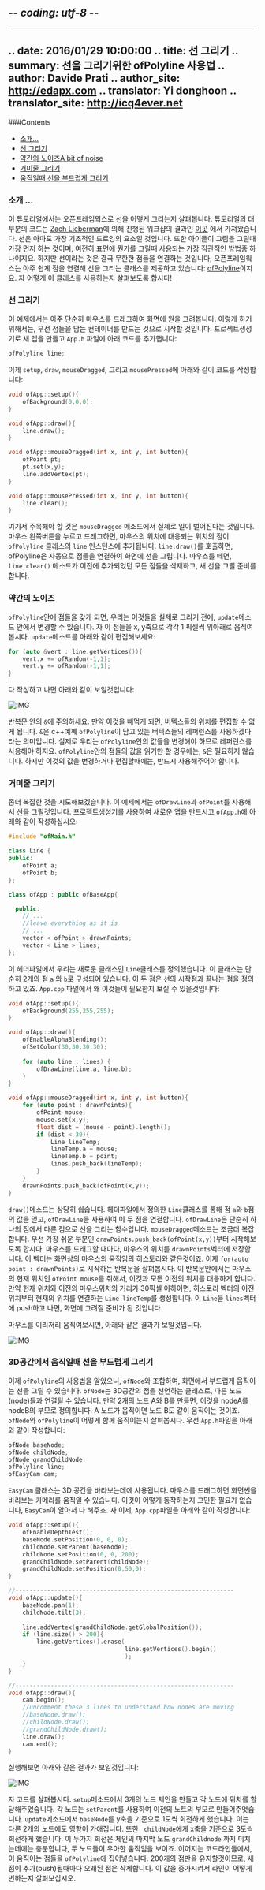 ## -*- coding: utf-8 -*-
---
.. date: 2016/01/29 10:00:00
.. title: 선 그리기
.. summary: 선을 그리기위한 ofPolyline 사용법
.. author: Davide Prati
.. author_site: http://edapx.com
.. translator: Yi donghoon
.. translator_site: http://icq4ever.net
---

###Contents

* [소개...](#introducing)
* [선 그리기](#first)
* [약간의 노이즈A bit of noise](#noise)
* [거미줄 그리기](#web)
* [움직일때 선을 부드럽게 그리기](#ofNode)

<a name="introducing"></a>
### 소개 ...

이 튜토리얼에서는 오픈프레임웍스로 선을 어떻게 그리는지 살펴봅니다. 튜토리얼의 대부분의 코드는 [Zach Lieberman](http://thesystemis.com/)에 의해 진행된 워크샵의 결과인 [이곳](https://github.com/ofZach/VAW_workshop/tree/master/drawingWorkshop) 에서 가져왔습니다.
선은 아마도 가장 기초적인 드로잉의 요소일 것입니다. 또한 아이들이 그림을 그릴때 가장 먼저 하는 것이며, 여전히 표면에 뭔가를 그릴때 사용되는 가장 직관적인 방법중 하나이지요. 하지만 선이라는 것은 결국 무한한 점들을 연결하는 것입니다; 오픈프레임웍스는 아주 쉽게 점을 연결해 선을 그리는 클래스를 제공하고 있습니다: [ofPolyline](http://openframeworks.cc/documentation/graphics/ofPolyline/)이지요. 자 어떻게 이 클래스를 사용하는지 살펴보도록 합시다!

<a name="first"></a>
### 선 그리기

이 예제에서는 아주 단순히 마우스를 드래그하여 화면에 원을 그려봅니다. 이렇게 하기 위해서는, 우선 점들을 담는 컨테이너를 만드는 것으로 시작할 것입니다. 
프로젝트생성기로 새 앱을 만들고 `App.h` 파일에 아래 코드를 추가햅니다:

```cpp
ofPolyline line;
```

이제 `setup`, `draw`, `mouseDragged`, 그리고 `mousePressed`에 아래와 같이 코드를 작성합니다:

```cpp
void ofApp::setup(){
    ofBackground(0,0,0);
}

void ofApp::draw(){
    line.draw();
}

void ofApp::mouseDragged(int x, int y, int button){
    ofPoint pt;
    pt.set(x,y);
    line.addVertex(pt);
}

void ofApp::mousePressed(int x, int y, int button){
    line.clear();
}
```

여기서 주목해야 할 것은 `mouseDragged` 메소드에서 실제로 일이 벌어진다는 것입니다. 마우스 왼쪽버튼을 누르고 드래그하면, 마우스의 위치에 대응되는 위치의 점이 `ofPolyline` 클래스의 `line` 인스턴스에 추가됩니다. `line.draw()`를 호출하면, ofPolyline은 자동으로 점들을 연결하여 화면에 선을 그립니다. 마우스를 떼면, `line.clear()` 메소드가 이전에 추가되었던 모든 점들을 삭제하고, 새 선을 그릴 준비를 합니다.

<a name="noise"></a>
### 약간의 노이즈

`ofPolyline`안에 점들을 갖게 되면, 우리는 이것들을 실제로 그리기 전에, `update`메소드 안에서 변경할 수 있습니다. 자 이 점들을 x, y축으로 각각 1 픽셀씩 위아래로 움직여봅시다. `update`메소드를 아래와 같이 편집해보세요:

```cpp
for (auto &vert : line.getVertices()){
    vert.x += ofRandom(-1,1);
    vert.y += ofRandom(-1,1);
}
```

다 작성하고 나면 아래와 같이 보일것입니다:

![IMG](line-noise.gif)

반복문 안의 `&`에 주의하세요. 만약 이것을 빼먹게 되면, 버텍스들의 위치를 편집할 수 없게 됩니다. `&`은 c++예꼐 `ofPolyline`이 담고 있는 버텍스들의 레퍼런스를 사용하겠다 라는 의미입니다. 실제로 우리는 `ofPolyline`안의 값들을 변경해야 하므로 레퍼런스를 사용해야 하지요. `ofPolyline`안의 점들의 값을 읽기만 할 경우에는, `&`은 필요하지 않습니다. 하지만 이것의 값을 변경하거나 편집할때에는, 반드시 사용해주어야 합니다.

<a name="web"></a>
### 거미줄 그리기

좀더 복잡한 것을 시도해보겠습니다. 이 예제에서는 `ofDrawLine`과 `ofPoint`를 사용해서 선을 그릴것입니다. 프로젝트생성기를 사용하여 새로운 앱을 만드시고 `ofApp.h`에 아래와 같이 작성하십시오:

```cpp
#include "ofMain.h"

class Line {
public: 
    ofPoint a;
    ofPoint b;
};

class ofApp : public ofBaseApp{

  public:
    // ...
    //leave everything as it is
    // ...
    vector < ofPoint > drawnPoints;
    vector < Line > lines;
};
```

이 헤더파일에서 우리는 새로운 클래스인 `Line`클래스를 정의했습니다. 이 클래스는 단순히 2개의 점 `a` 와 `b`로 구성되어 있습니다. 이 두 점은 선의 시작점과 끝나는 점을 정의하고 있죠. `App.cpp` 파일에서 왜 이것들이 필요한지 보실 수 있을것입니다:

```cpp
void ofApp::setup(){
    ofBackground(255,255,255);
}

void ofApp::draw(){
    ofEnableAlphaBlending();
    ofSetColor(30,30,30,30);
    
    for (auto line : lines) {
        ofDrawLine(line.a, line.b);
    }
}

void ofApp::mouseDragged(int x, int y, int button){
    for (auto point : drawnPoints){
        ofPoint mouse;
        mouse.set(x,y);
        float dist = (mouse - point).length();
        if (dist < 30){
            Line lineTemp;
            lineTemp.a = mouse;
            lineTemp.b = point;
            lines.push_back(lineTemp);
        }
    }
    drawnPoints.push_back(ofPoint(x,y));
}
```

`draw()`메소드는 상당히 쉽습니다. 헤더파일에서 정의한 `Line`클래스를 통해 점 `a`와 `b`점의 값을 얻고, `ofDrawLine`을 사용하여 이 두 점을 연결합니다. `ofDrawLine`은 단순히 하나의 점에서 다른 점으로 선을 그리는 함수입니다.
`mouseDragged`메소드는 조금더 복잡합니다. 우선 가장 쉬운 부분인 `drawPoints.push_back(ofPoint(x,y))`부터 시작해보도록 합시다. 마우스를 드래그할 때마다, 마우스의 위치를 `drawnPoints`벡터에 저장합니다. 이 벡터는 화면상의 마우스의 움직임의 히스토리와 같은것이죠. 이제 `for(auto point : drawnPoints)`로 시작하는 반복문을 살펴봅시다. 이 반복문안에서는 마우스의 현재 위치인 `ofPoint mouse`를 취해서, 이것과 모든 이전의 위치를 대응하게 합니다. 만약 현재 위치와 이전의 마우스위치의 거리가 30픽셀 이하이면, 히스토리 벡터의 이전 위치부터 현재의 위치를 연결하는 `Line lineTemp`를 생성합니다. 이 `Line`을 `lines`벡터에 push하고 나면, 화면에 그려질 준비가 된 것입니다.

마우스를 이리저리 움직여보시면, 아래와 같은 결과가 보일것입니다.

![IMG](web.png)

<a name="ofNode"></a>

### 3D공간에서 움직일때 선을 부드럽게 그리기

이제 `ofPolyline`의 사용법을 알았으니, `ofNode`와 조합하여, 화면에서 부드럽게 웁직이는 선을 그릴 수 있습니다. `ofNode`는 3D공간의 점을 선언하는 클래스로, 다른 노드(node)들과 연결될 수 있습니다. 만약 2개의 노드 A와 B를 만들면, 이것을 nodeA를 nodeB의 부모로 정의합니다. A 노드가 웁직이면 노드 B도 같이 움직이는 것이죠. `ofNode`와 `ofPolyline`이 어떻게 함께 움직이는지 살펴봅시다. 우선 `App.h`파일을 아래와 같이 작성합니다:


```cpp
ofNode baseNode;
ofNode childNode;
ofNode grandChildNode;
ofPolyline line;
ofEasyCam cam;
```

`EasyCam` 클래스는 3D 공간을 바라보는데에 사용됩니다. 마우스를 드래그하면 화면씬을 바라보는 카메라를 움직일 수 있습니다. 이것이 어떻게 동작하는지 고민한 필요가 없습니다, `EasyCam`이 알아서 다 해주죠. 자 이제, `App.cpp`파일을 아래와 같이 작성합니다:

```cpp
void ofApp::setup(){
    ofEnableDepthTest();
    baseNode.setPosition(0, 0, 0);
    childNode.setParent(baseNode);
    childNode.setPosition(0, 0, 200);
    grandChildNode.setParent(childNode);
    grandChildNode.setPosition(0,50,0);
}

//--------------------------------------------------------------
void ofApp::update(){
    baseNode.pan(1);
    childNode.tilt(3);
    
    line.addVertex(grandChildNode.getGlobalPosition());
    if (line.size() > 200){
        line.getVertices().erase(
                                 line.getVertices().begin()
                                 );
    }
}

//--------------------------------------------------------------
void ofApp::draw(){
    cam.begin();
    //uncomment these 3 lines to understand how nodes are moving
    //baseNode.draw();
    //childNode.draw();
    //grandChildNode.draw();
    line.draw();
    cam.end();
}
```
실행해보면 아래와 같은 결과가 보일것입니다:

![IMG](line-nodes.gif)

자 코드를 살펴봅시다. `setup`메소드에서 3개의 노드 체인을 만들고 각 노드에 위치를 할당해주었습니다. 각 노드는 `setParent`를 사용하여 이전의 노트의 부모로 만들어주엇습니다. `update`메소드에서 `baseNode`를 y축을 기준으로 1도씩 회전하게 했습니다. 이는 다른 2개의 노드에도 영향이 가애집니다. 또한 ` childNode`에게 x축을 기준으로 3도씩 회전하게 했습니다. 이 두가지 회전은 체인의 마지막 노드 `grandChildnode` 까지 미치는데에는 충분합니다, 두 노드들이 우아한 움직임을 보이죠. 이어지는 코드라인들에서, 이 움직이는 점들을 `ofPolyline`에 집어넣습니다. 200개의 점만을 유지할것이므로, 새 점이 추가(push)될때마다 오래된 점은 삭제합니다. 이 값을 증가시켜서 라인이 어떻게 변하는지 살펴보십시오.


